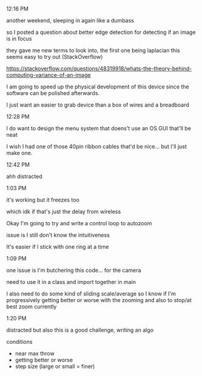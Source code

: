 12:16 PM

another weekend, sleeping in again like a dumbass

so I posted a question about better edge detection for detecting if an image is in focus

they gave me new terms to look into, the first one being laplacian this seems easy to try out (StackOverflow)

https://stackoverflow.com/questions/48319918/whats-the-theory-behind-computing-variance-of-an-image

I am going to speed up the physical development of this device since the software can be polished afterwards.

I just want an easier to grab device than a box of wires and a breadboard

12:28 PM

I do want to design the menu system that doens't use an OS GUI that'll be neat

I wish I had one of those 40pin ribbon cables that'd be nice... but I'll just make one.

12:42 PM

ahh distracted

1:03 PM

it's working but it freezes too

which idk if that's just the delay from wireless

Okay I'm going to try and write a control loop to autozoom

issue is I still don't know the intuitiveness

It's easier if I stick with one ring at a time

1:09 PM

one issue is I'm butchering this code... for the camera

need to use it in a class and import together in main

I also need to do some kind of sliding scale/average so I know if I'm progressively getting better or worse with the zooming and also to stop/at best zoom currently

1:20 PM

distracted but also this is a good challenge, writing an algo

conditions

- near max throw
- getting better or worse
- step size (large or small = finer)

